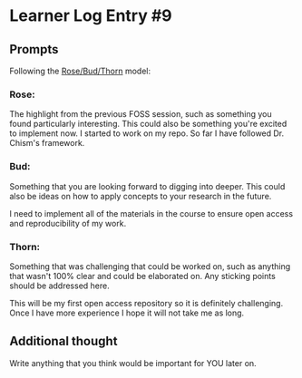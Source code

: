 # Learner Log Entry #9

## Prompts
Following the [Rose/Bud/Thorn](https://www.panoramaed.com/blog/rose-bud-thorn-activity-and-worksheet#:~:text=%22Rose%2C%20Bud%2C%20Thorn%22%20is%20a%20mindful%20design%2D,day%2C%20week%2C%20or%20month.) model:


### Rose:
The highlight from the previous FOSS session, such as something you found particularly interesting. This could also be something you're excited to implement now.
 I started to work on my repo. So far I have followed Dr. Chism's framework.

### Bud: 
Something that you are looking forward to digging into deeper. This could also be ideas on how to apply concepts to your research in the future.

I need to implement all of the materials in the course to ensure open access and reproducibility of my work.



### Thorn: 
Something that was challenging that could be worked on, such as anything that wasn't 100% clear and could be elaborated on. Any sticking points should be addressed here. 

This will be my first open access repository so it is definitely challenging. Once I have more experience I hope it will not take me as long.


## Additional thought
Write anything that you think would be important for YOU later on.
